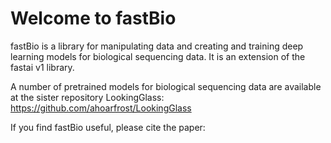 # Welcome to fastBio

fastBio is a library for manipulating data and creating and training deep learning models for biological sequencing data. It is an extension of the fastai v1 library.

A number of pretrained models for biological sequencing data are available at the sister repository LookingGlass: https://github.com/ahoarfrost/LookingGlass

If you find fastBio useful, please cite the paper: